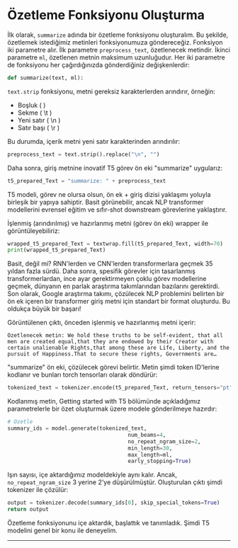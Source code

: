 # Özetleme Fonksiyonu Oluşturma

İlk olarak, `summarize` adında bir özetleme fonksiyonu oluşturalım. Bu şekilde, özetlemek istediğimiz metinleri fonksiyonumuza göndereceğiz. Fonksiyon iki parametre alır. İlk parametre `preprocess_text`, özetlenecek metindir. İkinci parametre `ml`, özetlenen metnin maksimum uzunluğudur. Her iki parametre de fonksiyonu her çağırdığınızda gönderdiğiniz değişkenlerdir: 
```python
def summarize(text, ml):
```
`text.strip` fonksiyonu, metni gereksiz karakterlerden arındırır, örneğin:
- Boşluk ( )
- Sekme ( \t )
- Yeni satır ( \n )
- Satır başı ( \r )

Bu durumda, içerik metni yeni satır karakterinden arındırılır:
```python
preprocess_text = text.strip().replace("\n", "")
```
Daha sonra, giriş metnine inovatif T5 görev ön eki "summarize" uygularız:
```python
t5_prepared_Text = "summarize: " + preprocess_text
```
T5 modeli, görev ne olursa olsun, ön ek + giriş dizisi yaklaşımı yoluyla birleşik bir yapıya sahiptir. Basit görünebilir, ancak NLP transformer modellerini evrensel eğitim ve sıfır-shot downstream görevlerine yaklaştırır.

İşlenmiş (arındırılmış) ve hazırlanmış metni (görev ön eki) wrapper ile görüntüleyebiliriz:
```python
wrapped_t5_prepared_Text = textwrap.fill(t5_prepared_Text, width=70)
print(wrapped_t5_prepared_Text)
```
Basit, değil mi? RNN'lerden ve CNN'lerden transformerlara geçmek 35 yıldan fazla sürdü. Daha sonra, spesifik görevler için tasarlanmış transformerlardan, ince ayar gerektirmeyen çoklu görev modellerine geçmek, dünyanın en parlak araştırma takımlarından bazılarını gerektirdi. Son olarak, Google araştırma takımı, çözülecek NLP problemini belirten bir ön ek içeren bir transformer giriş metni için standart bir format oluşturdu. Bu oldukça büyük bir başarı!

Görüntülenen çıktı, önceden işlenmiş ve hazırlanmış metni içerir:
```
Özetlenecek metin: We hold these truths to be self-evident, that all
men are created equal,that they are endowed by their Creator with
certain unalienable Rights,that among these are Life, Liberty, and the
pursuit of Happiness.That to secure these rights, Governments are…
```
"summarize" ön eki, çözülecek görevi belirtir. Metin şimdi token ID'lerine kodlanır ve bunları torch tensorları olarak döndürür:
```python
tokenized_text = tokenizer.encode(t5_prepared_Text, return_tensors="pt").to(device)
```
Kodlanmış metin, Getting started with T5 bölümünde açıkladığımız parametrelerle bir özet oluşturmak üzere modele gönderilmeye hazırdır:
```python
# Özetle
summary_ids = model.generate(tokenized_text,
                                      num_beams=4,
                                      no_repeat_ngram_size=2,
                                      min_length=30,
                                      max_length=ml,
                                      early_stopping=True)
```
Işın sayısı, içe aktardığımız modeldekiyle aynı kalır. Ancak, `no_repeat_ngram_size` 3 yerine 2'ye düşürülmüştür. Oluşturulan çıktı şimdi tokenizer ile çözülür:
```python
output = tokenizer.decode(summary_ids[0], skip_special_tokens=True)
return output
```
Özetleme fonksiyonunu içe aktardık, başlattık ve tanımladık. Şimdi T5 modelini genel bir konu ile deneyelim.

---


